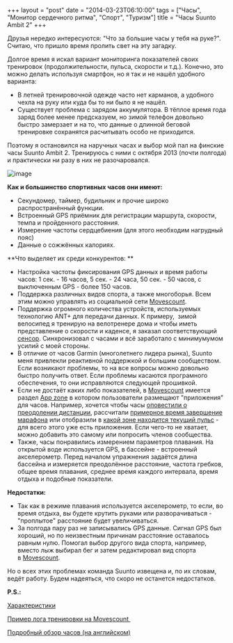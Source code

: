 +++
layout = "post"
date = "2014-03-23T06:10:00"
tags = ["Часы", "Монитор сердечного ритма", "Спорт", "Туризм"]
title = "Часы Suunto Ambit 2"
+++

Друзья нередко интересуются: "Что за большие часы у тебя на руке?". Считаю, что пришло время пролить свет на эту загадку. 

Долгое время я искал вариант мониторинга показателей своих тренировок (продолжительности, пульса, скорости и т.д.). Конечно, это можно делать используя смартфон, но я так и не нашёл удобного варианта:

 *  В летней тренировочной одежде часто нет карманов, а удобного чехла на руку или куда бы то ни было я не нашёл. 
 *  Существует проблема с зарядом аккумулятора. В тёплое время года заряд более менее предсказуем, но зимой телефон довольно быстро замерзает и на то, что данные о длинной беговой тренировке сохранятся расчитывать особо не приходится.

Поэтому я остановился на наручных часах и выбор мой пал на финские часы Suunto Ambit 2. Тренируюсь с ними с октября 2013 (почти полгода) и практически ни разу в них не разочаровался.

![image](../suunto-ambit-2-1.jpg)

**Как и большинство спортивных часов они имеют:**

 *  Секундомер, таймер, будильник и прочие широко распространённый функции.
 *  Встроенный GPS приёмник для регистрации маршрута, скорости, темпа и пройденного расстояния.
 *  Измерение частоты сердцебиения (для этого необходим нагрудный пояс)
 *  Данные о сожжённых калориях.

**Что выделяет их среди конкурентов: **

 *  Настройка частоты фиксирования GPS данных и время работы часов: 1 сек. - 16 часов, 5 сек. - 24 часа, 50 сек. - 50 часов, с выключенным GPS - более 150 часов.
 *  Поддержка различных видов спорта, а также многоборья. Всем этим можно управлять из социальной сети [Movescount](http://www.movescount.com/).
 *  Поддержка огромного количества устройств, используемых технологию ANT+ для передачи данных. К примеру,  зимой велосипед я тренирую на велотренере дома и чтобы иметь представление о скорости и каденсе, я заказал соответствующий [сенсор](http://www.wahoofitness.com/devices/wahoo-cycling-speed-cadence-sensor.html). Синхронизовал с часами и всё заработало с минимумумом усилий с моей стороны.
 *  В отличие от часов Garmin (многолетнего лидера рынка), Suunto меня привлекли реактивной поддержкой и большим сообществом. Если возникают проблемы, то на все вопросы можно довольно быстро получить ответ. Если проблемы касаются програмного обеспечения, то они исправляются следующей прошивкой.
 *  Если не достаёт каких либо показателей, в [Movescount](http://www.movescount.com/) имеется раздел [App zone](http://www.movescount.com/apps) в котором пользователи размещают "приложения" для часов. Например, хочется чтобы часы [оповестили о преодолении дистанции](http://www.movescount.com/apps/app10021563-Distance_countdown), рассчитали [примерное время завершение марафона](http://www.movescount.com/apps/app33-Marathon_time) или отобразили в [какой зоне находится текущий пульс](http://www.movescount.com/apps/app6833-Heart_Rate_Zones1-5) - для всего этого уже есть приложения. Если чего-то не хватает, можно добавить это самому или попросить членов сообщества.
 *  Также, часы понравились измерением параметров плавания. На открытой воде используется GPS, в бассейне - встроенный акселерометр. Перед началом упражнения задаётся длина бассейна и измеряется преодолённое расстояние, частота гребков, общее время плавания, среднее время каждого интервала, время отдыха и подобные показатели.

**Недостатки:**

 *  Так как в режиме плавания используется акселерометр, то если, во время отдыха, вы будете крутить руками или разворачиваться - "проплытое" расстояние будет увеличиваться. 
 *  За полгода пару раз не записывались GPS данные. Сигнал GPS был хороший, но по неизвестным причинам расстояние оставалось равным нулю. Помогал выбор другого вида спорта, например, вместо лыж выбирал бег и затем редактировал вид спорта в [Movescount](http://www.movescount.com/).

Но о всех этих проблемах команда Suunto извещена и, по их словам, ведёт работу. Будем надеяться, что скоро не останется недостатков.

**P.S.:**

[Характеристики](http://www.suunto.com/ru-RU/Products/sports-watches/Suunto-Ambit2/Suunto-Ambit2-Black-HR/)

[Пример лога тренировки на Movescount ](http://www.movescount.com/moves/move27424987)

[Подробный обзор часов (на английском)](http://www.dcrainmaker.com/2013/04/suunto-ambit2-review.html)